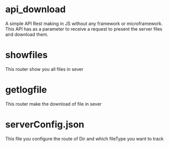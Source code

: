 # api_download
A simple API Rest making in JS without any framework or microframework.
This API has as a parameter to receive a request to present the server files and download them.

# showfiles
This router show you all files in sever

# getlogfile
This router make the download of file in sever

# serverConfig.json
This file you configure the route of Dir and which fileType you want to track
